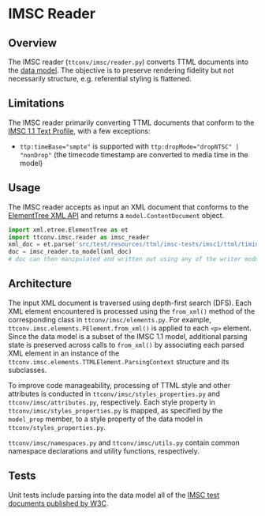 # IMSC Reader

## Overview

The IMSC reader (`ttconv/imsc/reader.py`) converts TTML documents into the [data model](./data-model.md). The objective is to
preserve rendering fidelity but not necessarily structure, e.g. referential styling is flattened.

## Limitations

The IMSC reader primarily converting TTML documents that conform to the [IMSC 1.1 Text Profile](https://www.w3.org/TR/ttml-imsc1.1/#text-profile), with a few exceptions:
* `ttp:timeBase="smpte"` is supported with `ttp:dropMode="dropNTSC" | "nonDrop"` (the timecode timestamp are converted to media time in the model)

## Usage

The IMSC reader accepts as input an XML document that conforms to the [ElementTree XML
API](https://docs.python.org/3.7/library/xml.etree.elementtree.html) and returns a `model.ContentDocument` object.

```python
import xml.etree.ElementTree as et
import ttconv.imsc.reader as imsc_reader
xml_doc = et.parse('src/test/resources/ttml/imsc-tests/imsc1/ttml/timing/BasicTiming007.ttml')
doc = imsc_reader.to_model(xml_doc)
# doc can then manipulated and written out using any of the writer modules
```

## Architecture

The input XML document is traversed using depth-first search (DFS). Each XML element encountered is processed using the `from_xml()`
method of the corresponding class in `ttconv/imsc/elements.py`. For example,
`ttconv.imsc.elements.PElement.from_xml()` is applied to each `<p>` element. Since the data model is a subset of the IMSC 1.1 model,
additional parsing state is preserved across calls to `from_xml()` by associating each parsed XML element in an instance of the
`ttconv.imsc.elements.TTMLElement.ParsingContext` structure and its subclasses.

To improve code manageability, processing of TTML style and other attributes is conducted in `ttconv/imsc/styles_properties.py` and
`ttconv/imsc/attributes.py`, respectively. Each style property in `ttconv/imsc/styles_properties.py` is mapped, as specified by the
`model_prop` member, to a style property of the data model in `ttconv/styles_properties.py`.

`ttconv/imsc/namespaces.py` and `ttconv/imsc/utils.py` contain common namespace declarations and utility functions, respectively.

## Tests

Unit tests include parsing into the data model all of the [IMSC test documents published by W3C](https://github.com/w3c/imsc-tests).
